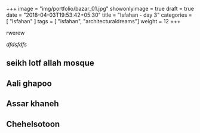 +++
image = "img/portfolio/bazar_01.jpg"
showonlyimage = true
draft = true
date = "2018-04-03T19:53:42+05:30"
title = "Isfahan -  day 3"
categories = [ "Isfahan" ]
tags = [ "isfahan", "architecturaldreams"]
weight = 12
+++

rwerew 

*dfdsfdfs*
<!--more-->


## seikh lotf allah mosque


## Aali ghapoo


## Assar khaneh


## Chehelsotoon





